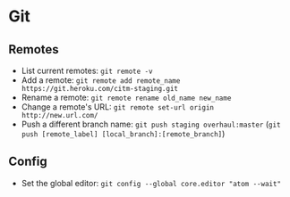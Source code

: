 # Git

## Remotes

- List current remotes: `git remote -v`
- Add a remote: `git remote add remote_name https://git.heroku.com/citm-staging.git`
- Rename a remote: `git remote rename old_name new_name`
- Change a remote's URL: `git remote set-url origin http://new.url.com/`
- Push a different branch name: `git push staging overhaul:master`
  (`git push [remote_label] [local_branch]:[remote_branch]`)

## Config

- Set the global editor: `git config --global core.editor "atom --wait"`
